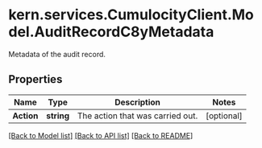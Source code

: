 # kern.services.CumulocityClient.Model.AuditRecordC8yMetadata
Metadata of the audit record.

## Properties

Name | Type | Description | Notes
------------ | ------------- | ------------- | -------------
**Action** | **string** | The action that was carried out. | [optional] 

[[Back to Model list]](../README.md#documentation-for-models) [[Back to API list]](../README.md#documentation-for-api-endpoints) [[Back to README]](../README.md)

